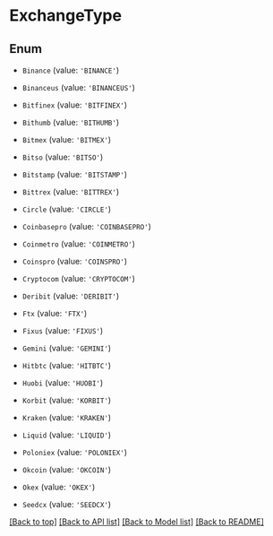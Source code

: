 # ExchangeType

## Enum


* `Binance` (value: `'BINANCE'`)

* `Binanceus` (value: `'BINANCEUS'`)

* `Bitfinex` (value: `'BITFINEX'`)

* `Bithumb` (value: `'BITHUMB'`)

* `Bitmex` (value: `'BITMEX'`)

* `Bitso` (value: `'BITSO'`)

* `Bitstamp` (value: `'BITSTAMP'`)

* `Bittrex` (value: `'BITTREX'`)

* `Circle` (value: `'CIRCLE'`)

* `Coinbasepro` (value: `'COINBASEPRO'`)

* `Coinmetro` (value: `'COINMETRO'`)

* `Coinspro` (value: `'COINSPRO'`)

* `Cryptocom` (value: `'CRYPTOCOM'`)

* `Deribit` (value: `'DERIBIT'`)

* `Ftx` (value: `'FTX'`)

* `Fixus` (value: `'FIXUS'`)

* `Gemini` (value: `'GEMINI'`)

* `Hitbtc` (value: `'HITBTC'`)

* `Huobi` (value: `'HUOBI'`)

* `Korbit` (value: `'KORBIT'`)

* `Kraken` (value: `'KRAKEN'`)

* `Liquid` (value: `'LIQUID'`)

* `Poloniex` (value: `'POLONIEX'`)

* `Okcoin` (value: `'OKCOIN'`)

* `Okex` (value: `'OKEX'`)

* `Seedcx` (value: `'SEEDCX'`)



[[Back to top]](#) [[Back to API list]](../../README.md#documentation-for-api-endpoints) [[Back to Model list]](../../README.md#documentation-for-models) [[Back to README]](../../README.md)
